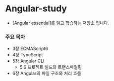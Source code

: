 # Angular-study

- [Angular essential]를 읽고 학습하는 저장소 입니다.

### 주요 목차

- 3장 ECMAScript6
- 4장 TypeScript
- 5장 Angular CLI
  - 5.6 프로젝트 빌드와 트랜스파일링
- 6장 Angular의 파일 구조와 처리 흐름
